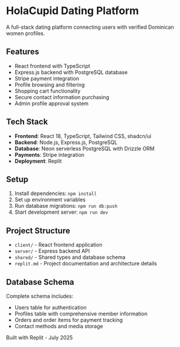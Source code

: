 # HolaCupid Dating Platform

A full-stack dating platform connecting users with verified Dominican women profiles.

## Features

- React frontend with TypeScript
- Express.js backend with PostgreSQL database
- Stripe payment integration
- Profile browsing and filtering
- Shopping cart functionality
- Secure contact information purchasing
- Admin profile approval system

## Tech Stack

- **Frontend**: React 18, TypeScript, Tailwind CSS, shadcn/ui
- **Backend**: Node.js, Express.js, PostgreSQL
- **Database**: Neon serverless PostgreSQL with Drizzle ORM
- **Payments**: Stripe integration
- **Deployment**: Replit

## Setup

1. Install dependencies: `npm install`
2. Set up environment variables
3. Run database migrations: `npm run db:push`
4. Start development server: `npm run dev`

## Project Structure

- `client/` - React frontend application
- `server/` - Express backend API
- `shared/` - Shared types and database schema
- `replit.md` - Project documentation and architecture details

## Database Schema

Complete schema includes:
- Users table for authentication
- Profiles table with comprehensive member information
- Orders and order items for payment tracking
- Contact methods and media storage

Built with Replit - July 2025